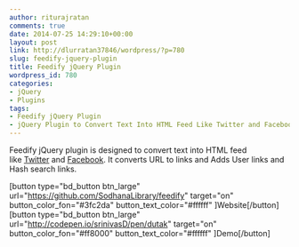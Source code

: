 ```yaml
---
author: riturajratan
comments: true
date: 2014-07-25 14:29:10+00:00
layout: post
link: http://dlurratan37846/wordpress/?p=780
slug: feedify-jquery-plugin
title: Feedify jQuery Plugin
wordpress_id: 780
categories:
- jQuery
- Plugins
tags:
- Feedify jQuery Plugin
- jQuery Plugin to Convert Text Into HTML Feed Like Twitter and Facebook
---
```




Feedify jQuery plugin is designed to convert text into HTML feed like [Twitter](https://twitter.com/) and [Facebook](https://www.google.com.tr/url?sa=t&rct=j&q=&esrc=s&source=web&cd=2&cad=rja&uact=8&sqi=2&ved=0CDAQjBAwAQ&url=https%3A%2F%2Fwww.facebook.com%2F&ei=6rkmU_OIGcnOygOY9oLYDQ&usg=AFQjCNGug_CqO9cxLI8dHdn-CceO8_ie5w&bvm=bv.62922401,d.ZG4). It converts URL to links and Adds User links and Hash search links.

[button type="bd_button btn_large" url="https://github.com/SodhanaLibrary/feedify" target="on" button_color_fon="#3fc2da" button_text_color="#ffffff" ]Website[/button]  [button type="bd_button btn_large" url="http://codepen.io/srinivasD/pen/dutak" target="on" button_color_fon="#ff8000" button_text_color="#ffffff" ]Demo[/button]











